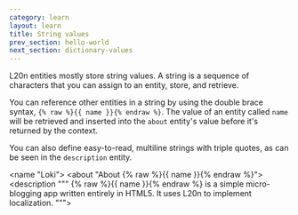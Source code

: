 ```yaml
---
category: learn
layout: learn
title: String values
prev_section: hello-world
next_section: dictionary-values
---
```


L20n entities mostly store string values. A string is a sequence of characters that you can assign to an entity, store, and retrieve.

You can reference other entities in a string by using the double brace syntax, `{% raw %}{{ name }}{% endraw %}`.  The value of an entity called `name` will be retrieved and inserted into the `about` entity's value before it's returned by the context.

You can also define easy-to-read, multiline strings with triple quotes, as can be seen in the `description` entity.

<div id="editor" class="editor height15">&lt;name "Loki"&gt;
&lt;about "About {% raw %}{{ name }}{% endraw %}"&gt;
&lt;description """
  {% raw %}{{ name }}{% endraw %} is a simple micro-blogging
  app written entirely in HTML5.  It uses
  L20n to implement localization.
"""&gt;
</div>
<dl id="output">
</dl>